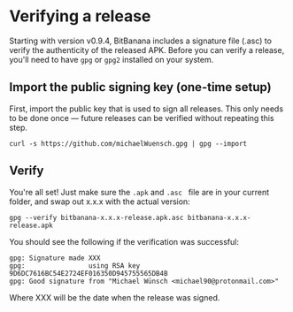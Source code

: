# Verifying a release

Starting with version v0.9.4, BitBanana includes a signature file (.asc) to verify the authenticity of the released APK.
Before you can verify a release, you'll need to have `gpg` or `gpg2` installed on your system.

## Import the public signing key (one-time setup)

First, import the public key that is used to sign all releases. This only needs to be done once — future releases can be verified without repeating this step.


```
curl -s https://github.com/michaelWuensch.gpg | gpg --import
```

## Verify
You're all set! Just make sure the `.apk` and `.asc ` file are in your current folder, and swap out x.x.x with the actual version:

```
gpg --verify bitbanana-x.x.x-release.apk.asc bitbanana-x.x.x-release.apk
```

You should see the following if the verification was successful:

```
gpg: Signature made XXX
gpg:                using RSA key 9D6DC7616BC54E2724EF016350D945755565DB4B
gpg: Good signature from "Michael Wünsch <michael90@protonmail.com>"
```
Where XXX will be the date when the release was signed.